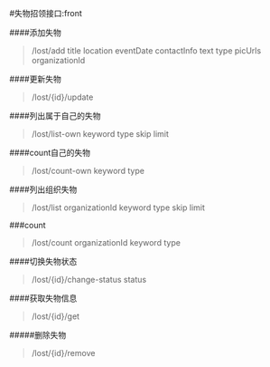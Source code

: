 #失物招领接口:front

####添加失物
>/lost/add
>title
>location
>eventDate
>contactInfo
>text
>type
>picUrls
>organizationId

####更新失物
>/lost/{id}/update
 
####列出属于自己的失物
>/lost/list-own
>keyword
>type
>skip
>limit

####count自己的失物
>/lost/count-own
>keyword
>type



 ####列出组织失物
 >/lost/list
 >organizationId
 >keyword
 >type
 >skip
 >limit

###count 
 >/lost/count
>organizationId
>keyword
>type



 ####切换失物状态
 >/lost/{id}/change-status
 status

 ####获取失物信息
 >/lost/{id}/get

#####删除失物
>/lost/{id}/remove

